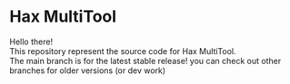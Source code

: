 # Hax MultiTool
Hello there!<br>
This repository represent the source code for Hax MultiTool.<br>
The main branch is for the latest stable release! you can check out other branches for older versions (or dev work) <br>
